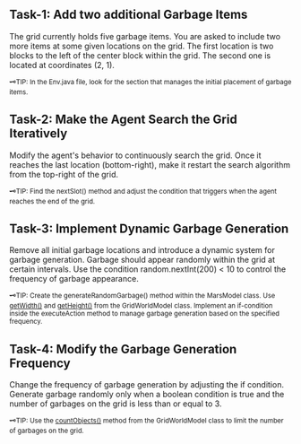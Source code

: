 ## Task-1: Add two additional Garbage Items
The grid currently holds five garbage items. You are asked to include two more items at some given locations on the grid. The first location is two blocks to the left of the center block within the grid. The second one is located at coordinates (2, 1).

<sup>🗝TIP: In the Env.java file, look for the section that manages the initial placement of garbage items.</sup>


## Task-2: Make the Agent Search the Grid Iteratively
Modify the agent's behavior to continuously search the grid. Once it reaches the last location (bottom-right), make it restart the search algorithm from the top-right of the grid.

<sup>🗝TIP: Find the nextSlot() method and adjust the condition that triggers when the agent reaches the end of the grid.</sup>


## Task-3: Implement Dynamic Garbage Generation
Remove all initial garbage locations and introduce a dynamic system for garbage generation. Garbage should appear randomly within the grid at certain intervals. Use the condition random.nextInt(200) < 10 to control the frequency of garbage appearance.

<sup>🗝TIP: Create the generateRandomGarbage() method within the MarsModel class. Use [getWidth()](https://jason-lang.github.io/api/jason/environment/grid/GridWorldModel.html#getWidth()) and [getHeight()](https://jason-lang.github.io/api/jason/environment/grid/GridWorldModel.html#getHeight()) from the GridWorldModel class. Implement an if-condition inside the executeAction method to manage garbage generation based on the specified frequency.</sup>


## Task-4: Modify the Garbage Generation Frequency
Change the frequency of garbage generation by adjusting the if condition. Generate garbage randomly only when a boolean condition is true and the number of garbages on the grid is less than or equal to 3.

<sup>🗝TIP: Use the [countObjects()](https://jason-lang.github.io/api/jason/environment/grid/GridWorldModel.html#countObjects(int)) method from the GridWorldModel class to limit the number of garbages on the grid.</sup>
